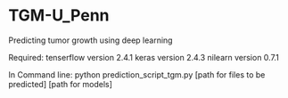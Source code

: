 # TGM-U_Penn
Predicting tumor growth using deep learning

Required:
tenserflow version 2.4.1
keras version 2.4.3
nilearn version 0.7.1

In Command line:
python prediction_script_tgm.py [path for files to be predicted] [path for models]
